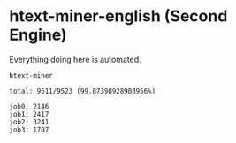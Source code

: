 # htext-miner-english (Second Engine)

Everything doing here is automated.

```
htext-miner

total: 9511/9523 (99.87398928908956%)

job0: 2146
job1: 2417
job2: 3241
job3: 1707
```